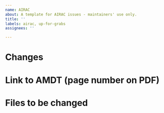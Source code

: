 ```yaml
---
name: AIRAC
about: A template for AIRAC issues - maintainers' use only.
title: ''
labels: airac, up-for-grabs
assignees: ''

---
```


# Changes

# Link to AMDT (page number on PDF)

# Files to be changed
